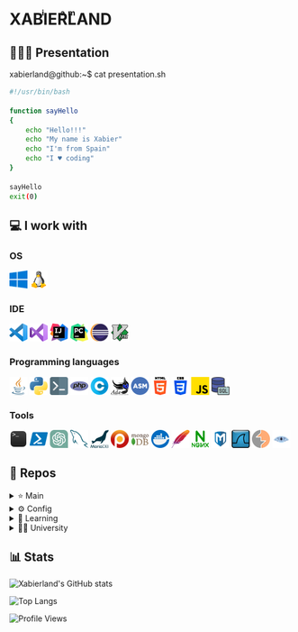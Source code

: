 # XABIͥERͣLͫAND

## 🧑🏼‍💻 Presentation

xabierland@github:~$  cat presentation.sh

```bash
#!/usr/bin/bash

function sayHello
{
    echo "Hello!!!"
    echo "My name is Xabier"
    echo "I'm from Spain"
    echo "I ♥ coding"
}

sayHello
exit(0)
```

## 💻 I work with

### OS

<img src="img\os\windows.png"
width="32"
height="32"
title="Windows">
<img src="img\os\linux.png"
width="32"
height="32"
title="Linux">

### IDE

<img src="img\ide\vscode.png"
width="32"
height="32"
title="Visual Studio Code">
<img src="img\ide\visual-basic.png"
width="32"
height="32"
title="Visual Studio">
<img src="img\ide\intellij.png"
width="32"
height="32"
title="IntelliJ">
<img src="img\ide\pycharm.png"
width="32"
height="32"
title="PyCharm">
<img src="img\ide\eclipse.png"
width="32"
height="32"
title="Eclipse">
<img src="img\ide\vim.png"
width="32"
height="32"
title="Vim">

### Programming languages

<img src="img\pl\java.png"
width="32"
height="32"
title="Java">
<img src="img\pl\python.png"
width="32"
height="32"
title="Python">
<img src="img\pl\bash.png"
width="32"
height="32"
title="Bash">
<img src="img\pl\php.png"
width="32"
height="32"
title="PHP">
<img src="img\pl\c.png"
width="32"
height="32"
title="C">
<img src="img\pl\ada.png"
width="32"
height="32"
title="ADA">
<img src="img\pl\asm.png"
width="32"
height="32"
title="Assembly">
<img src="img\pl\html.png"
width="32"
height="32"
title="HTML">
<img src="img\pl\css.png"
width="32"
height="32"
title="CSS">
<img src="img\pl\js.png"
width="32"
height="32"
title="JavaScript">
<img src="img\pl\sql.png"
width="32"
height="32"
title="SQL">

### Tools

<img src="img\tools\terminal.png"
width="32"
height="32"
title="Terminal">
<img src="img\tools\powershell.png"
width="32"
height="32"
title="Powershell">
<img src="img\tools\gpt.png"
width="32"
height="32"
title="GPT">
<img src="img\tools\mysql.png"
width="32"
height="32"
title="MySQL">
<img src="img\tools\mariadb.png"
width="32"
height="32"
title="MariaDB">
<img src="img\tools\percona.png"
width="32"
height="32"
title="Percona">
<img src="img\tools\mongodb.png"
width="32"
height="32"
title="MongoDB">
<img src="img\tools\docker.png"
width="32"
height="32"
title="Docker">
<img src="img\tools\apache.png"
width="32"
height="32"
title="Apache">
<img src="img\tools\nginx.png"
width="32"
height="32"
title="NGINX">
<img src="img\tools\mf.png"
width="32"
height="32"
title="Metasploit">
<img src="img\tools\wireshark.png"
width="32"
height="32"
title="Wireshark">
<img src="img\tools\burpsuit.png"
width="32"
height="32"
title="Burpsuit">
<img src="img\tools\nmap.png"
width="32"
height="32"
title="NMAP">

## 📂 Repos

<details>
  <summary>⭐ Main </summary>
</details>

<details>
  <summary>⚙ Config </summary>
    
![Readme Card](https://github-readme-stats.vercel.app/api/pin/?username=xabierland&repo=dotfiles&show_icons=true&theme=transparent)(https://github.com/Xabierland/dotfiles)

</details>

<details>
    <summary>📓 Learning</summary> 

![Readme Card](https://github-readme-stats.vercel.app/api/pin/?username=xabierland&repo=proyectos-rust&show_icons=true&theme=transparent)

</details>

<details>
<summary>👨‍🎓 University</summary>
<details>
<summary> First </summary>

First quarter

![Readme Card](https://github-readme-stats.vercel.app/api/pin/?username=xabierland&repo=PB-ADA&show_icons=true&theme=transparent)

![Readme Card](https://github-readme-stats.vercel.app/api/pin/?username=xabierland&repo=PB-Python&show_icons=true&theme=transparent)

![Readme Card](https://github-readme-stats.vercel.app/api/pin/?username=xabierland&repo=PDSD-Proyecto&show_icons=true&theme=transparent)

Second quarter

![Readme Card](https://github-readme-stats.vercel.app/api/pin/?username=xabierland&repo=PMOO&show_icons=true&theme=transparent)

![Readme Card](https://github-readme-stats.vercel.app/api/pin/?username=xabierland&repo=EC&show_icons=true&theme=transparent)

</details>
<details>
<summary> Second </summary>

First quarter

![Readme Card](https://github-readme-stats.vercel.app/api/pin/?username=xabierland&repo=EDA&show_icons=true&theme=transparent)

![Readme Card](https://github-readme-stats.vercel.app/api/pin/?username=xabierland&repo=EDA-LAB&show_icons=true&theme=transparent)

![Readme Card](https://github-readme-stats.vercel.app/api/pin/?username=xabierland&repo=R&show_icons=true&theme=transparent)

![Readme Card](https://github-readme-stats.vercel.app/api/pin/?username=xabierland&repo=AC&show_icons=true&theme=transparent)

Second quarter

![Readme Card](https://github-readme-stats.vercel.app/api/pin/?username=xabierland&repo=IS&show_icons=true&theme=transparent)

![Readme Card](https://github-readme-stats.vercel.app/api/pin/?username=xabierland&repo=IS-Proyecto&show_icons=true&theme=transparent)

![Readme Card](https://github-readme-stats.vercel.app/api/pin/?username=xabierland&repo=BD-Proyecto&show_icons=true&theme=transparent)

![Readme Card](https://github-readme-stats.vercel.app/api/pin/?username=xabierland&repo=ISO&show_icons=true&theme=transparent)

![Readme Card](https://github-readme-stats.vercel.app/api/pin/?username=xabierland&repo=ISO-Proyecto&show_icons=true&theme=transparent)

</details>
<details>
<summary> Third </summary>

First quarter


![Readme Card](https://github-readme-stats.vercel.app/api/pin/?username=xabierland&repo=SGSSI&show_icons=true&theme=transparent)

![Readme Card](https://github-readme-stats.vercel.app/api/pin/?username=xabierland&repo=SGSSI-Proyecto&show_icons=true&theme=transparent)

![Readme Card](https://github-readme-stats.vercel.app/api/pin/?username=xabierland&repo=SGSSI-Tools&show_icons=true&theme=transparent)

![Readme Card](https://github-readme-stats.vercel.app/api/pin/?username=xabierland&repo=ADSI&show_icons=true&theme=transparent)
    
Second quarter

![Readme Card](https://github-readme-stats.vercel.app/api/pin/?username=xabierland&repo=ABD-LAB&show_icons=true&theme=transparent)

</details>
<details>
<summary> Fourth </summary>

First quarter

![Readme Card](https://github-readme-stats.vercel.app/api/pin/?username=xabierland&repo=AS&show_icons=true&theme=transparent)

Second quarter

</details>
</details>

## 📊 Stats

![Xabierland's GitHub stats](https://github-readme-stats.vercel.app/api?username=xabierland&hide_rank=true&show_icons=true&include_all_commits=true&theme=transparent&locale=es)

![Top Langs](https://github-readme-stats.vercel.app/api/top-langs/?username=xabierland&layout=compact&theme=transparent&locale=es)

![Profile Views](https://komarev.com/ghpvc/?username=xabierland&color=blue&style=plastic&label=Visitas)
